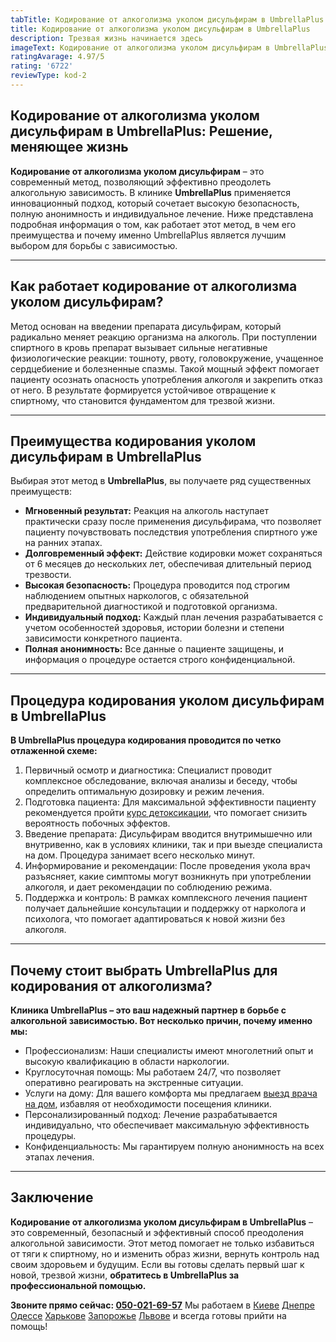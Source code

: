 ```yaml
---
tabTitle: Кодирование от алкоголизма уколом дисульфирам в UmbrellaPlus
title: Кодирование от алкоголизма уколом дисульфирам в UmbrellaPlus
description: Трезвая жизнь начинается здесь
imageText: Кодирование от алкоголизма уколом дисульфирам в UmbrellaPlus
ratingAvarage: 4.97/5
rating: '6722'
reviewType: kod-2
---
```


## Кодирование от алкоголизма уколом дисульфирам в UmbrellaPlus: Решение, меняющее жизнь

**Кодирование от алкоголизма уколом дисульфирам** – это современный метод, позволяющий эффективно преодолеть алкогольную зависимость. В клинике **UmbrellaPlus** применяется инновационный подход, который сочетает высокую безопасность, полную анонимность и индивидуальное лечение. Ниже представлена подробная информация о том, как работает этот метод, в чем его преимущества и почему именно UmbrellaPlus является лучшим выбором для борьбы с зависимостью.

***

## Как работает кодирование от алкоголизма уколом дисульфирам?

Метод основан на введении препарата дисульфирам, который радикально меняет реакцию организма на алкоголь. При поступлении спиртного в кровь препарат вызывает сильные негативные физиологические реакции: тошноту, рвоту, головокружение, учащенное сердцебиение и болезненные спазмы. Такой мощный эффект помогает пациенту осознать опасность употребления алкоголя и закрепить отказ от него. В результате формируется устойчивое отвращение к спиртному, что становится фундаментом для трезвой жизни.

***

## Преимущества кодирования уколом дисульфирам в UmbrellaPlus

Выбирая этот метод в **UmbrellaPlus**, вы получаете ряд существенных преимуществ:

* **Мгновенный результат:** Реакция на алкоголь наступает практически сразу после применения дисульфирама, что позволяет пациенту почувствовать последствия употребления спиртного уже на ранних этапах.
* **Долговременный эффект:** Действие кодировки может сохраняться от 6 месяцев до нескольких лет, обеспечивая длительный период трезвости.
* **Высокая безопасность:** Процедура проводится под строгим наблюдением опытных наркологов, с обязательной предварительной диагностикой и подготовкой организма.
* **Индивидуальный подход:** Каждый план лечения разрабатывается с учетом особенностей здоровья, истории болезни и степени зависимости конкретного пациента.
* **Полная анонимность:** Все данные о пациенте защищены, и информация о процедуре остается строго конфиденциальной.

***

## Процедура кодирования уколом дисульфирам в UmbrellaPlus

**В UmbrellaPlus процедура кодирования проводится по четко отлаженной схеме:**

1. Первичный осмотр и диагностика: Специалист проводит комплексное обследование, включая анализы и беседу, чтобы определить оптимальную дозировку и режим лечения.
2. Подготовка пациента: Для максимальной эффективности пациенту рекомендуется пройти [курс детоксикации](https://umbrella-plus.com.ua/services/kapelnica-ot-alkogolia-umbrellaplus/), что помогает снизить вероятность побочных эффектов.
3. Введение препарата: Дисульфирам вводится внутримышечно или внутривенно, как в условиях клиники, так и при выезде специалиста на дом. Процедура занимает всего несколько минут.
4. Информирование и рекомендации: После проведения укола врач разъясняет, какие симптомы могут возникнуть при употреблении алкоголя, и дает рекомендации по соблюдению режима.
5. Поддержка и контроль: В рамках комплексного лечения пациент получает дальнейшие консультации и поддержку от нарколога и психолога, что помогает адаптироваться к новой жизни без алкоголя.

***

## Почему стоит выбрать UmbrellaPlus для кодирования от алкоголизма?

**Клиника UmbrellaPlus – это ваш надежный партнер в борьбе с алкогольной зависимостью. Вот несколько причин, почему именно мы:**

* Профессионализм: Наши специалисты имеют многолетний опыт и высокую квалификацию в области наркологии.
* Круглосуточная помощь: Мы работаем 24/7, что позволяет оперативно реагировать на экстренные ситуации.
* Услуги на дому: Для вашего комфорта мы предлагаем [выезд врача на дом](https://umbrella-plus.com.ua/services/vivod-iz-zapoia-na-domy-umbrellaplus/), избавляя от необходимости посещения клиники.
* Персонализированный подход: Лечение разрабатывается индивидуально, что обеспечивает максимальную эффективность процедуры.
* Конфиденциальность: Мы гарантируем полную анонимность на всех этапах лечения.

***

## Заключение

**Кодирование от алкоголизма уколом дисульфирам в UmbrellaPlus** – это современный, безопасный и эффективный способ преодоления алкогольной зависимости. Этот метод помогает не только избавиться от тяги к спиртному, но и изменить образ жизни, вернуть контроль над своим здоровьем и будущим. Если вы готовы сделать первый шаг к новой, трезвой жизни, **обратитесь в UmbrellaPlus за профессиональной помощью.**

**Звоните прямо сейчас: [050-021-69-57](tel:0500216957)**
Мы работаем в [Киеве](https://umbrella-plus.com.ua/kiev/) [Днепре](https://umbrella-plus.com.ua/dnepr/) [Одессе](https://umbrella-plus.com.ua/lechenie-alc/) [Харькове](https://umbrella-plus.com.ua/kharkiv/) [Запорожье](https://umbrella-plus.com.ua/zaporozie/) [Львове](https://umbrella-plus.com.ua/lviv/) и всегда готовы прийти на помощь!
